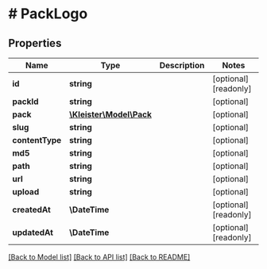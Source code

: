 # # PackLogo

## Properties

Name | Type | Description | Notes
------------ | ------------- | ------------- | -------------
**id** | **string** |  | [optional] [readonly]
**packId** | **string** |  | [optional]
**pack** | [**\Kleister\Model\Pack**](Pack.md) |  | [optional]
**slug** | **string** |  | [optional]
**contentType** | **string** |  | [optional]
**md5** | **string** |  | [optional]
**path** | **string** |  | [optional]
**url** | **string** |  | [optional]
**upload** | **string** |  | [optional]
**createdAt** | **\DateTime** |  | [optional] [readonly]
**updatedAt** | **\DateTime** |  | [optional] [readonly]

[[Back to Model list]](../../README.md#models) [[Back to API list]](../../README.md#endpoints) [[Back to README]](../../README.md)
